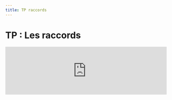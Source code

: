 ```yaml
---
title: TP raccords
---
```

# TP : Les raccords

<iframe src="https://drive.google.com/file/d/1FhMm1Z3rsLSH3P64-g9vW3_XzJy5dAAq/preview" width="100%" style={{aspectRatio: "640/480"}} frameborder="0" allow="autoplay"></iframe>